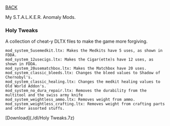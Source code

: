 
[BACK](..)

My S.T.A.L.K.E.R. Anomaly Mods.

### Holy Tweaks
 
A collection of cheat-y DLTX files to make the game more forgiving.

```
mod_system_5usemedkit.ltx: Makes the Medkits have 5 uses, as shown in FDDA.
mod_system_12usecigs.ltx: Makes the Cigar(ette)s have 12 uses, as shown in FDDA.
mod_system_20usematchbox.ltx: Makes the Matchbox have 20 uses.
mod_system_classic_bleeds.ltx: Changes the bleed values to Shadow of Chernobyl's.
mod_system_classic_healing.ltx: Changes the medkit healing values to Old World Addon's.
mod_system_no_dura_repair.ltx: Removes the durability from the multitool and the swiss army knife
mod_system_weightless_ammo.ltx: Removes weight from ammo.
mod_system_weightless_crafting.ltx: Removes weight from crafting parts and other assorted stuffs.
```

[Download](./dl/Holy Tweaks.7z)